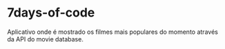 # 7days-of-code
Aplicativo onde é mostrado os filmes mais populares do momento através da API do movie database.
